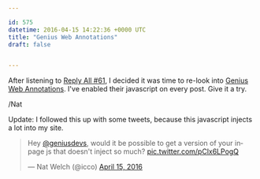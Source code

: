 ```yaml
---

id: 575
datetime: 2016-04-15 14:22:36 +0000 UTC
title: "Genius Web Annotations"
draft: false


---
```


After listening to [Reply All #61](https://gimletmedia.com/episode/61-baby-king/), I decided it was time to re-look into [Genius Web Annotations](http://genius.com/web-annotator). I've enabled their javascript on every post. Give it a try.

/Nat

Update: I followed this up with some tweets, because this javascript injects a lot into my site.

<blockquote class="twitter-tweet" data-lang="en"><p lang="en" dir="ltr">Hey <a href="https://twitter.com/geniusdevs">@geniusdevs</a>, would it be possible to get a version of your inpage js that doesn&#39;t inject so much? <a href="https://t.co/pClx6LPogQ">pic.twitter.com/pClx6LPogQ</a></p>&mdash; Nat Welch (@icco) <a href="https://twitter.com/icco/status/720983321614893056">April 15, 2016</a></blockquote>
<script async src="//platform.twitter.com/widgets.js" charset="utf-8"></script>
